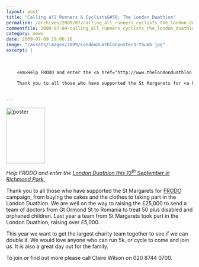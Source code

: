 ```yaml
---
layout: post
title: "Calling all Runners & Cyclists&#58; The London Duathlon"
permalink: /archives/2009/07/calling_all_runners_cyclists_the_london_duathlon.html
commentfile: 2009-07-09-calling_all_runners_cyclists_the_london_duathlon
category: news
date: 2009-07-09 19:06:28
image: "/assets/images/2009/LondonDuathlonposter3-thumb.jpg"
excerpt: |
    
    
    
    <em>Help FRODO and enter the <a href="http://www.thelondonduathlon.com/</em>">London Duathlon this 13<sup>th</sup> September in Richmond Park.</a>
    
    Thank you to all those who have supported the St Margarets for <a href="http://www.frodokids.org">FRODO</a> campaign, from buying the cakes and the clothes to taking part in the London Duathlon.  We are well on the way to raising the &pound;25,000 to send a team of doctors from Gt Ormond St to Romania to treat 50 plus disabled and orphaned children.  Last year a team from St Margarets took part in the London Duathlon, raising over &pound;5,000.
    

---
```


<a href="/assets/images/2009/LondonDuathlonposter3.jpg"><img src="/assets/images/2009/LondonDuathlonposter3-thumb.jpg" width="105" height="150" alt="poster" class="photo right" /></a>

<em>Help FRODO and enter the [London Duathlon this 13<sup>th</sup> September in Richmond Park.](http://www.thelondonduathlon.com/)</em>

Thank you to all those who have supported the St Margarets for [FRODO](http://www.frodokids.org) campaign, from buying the cakes and the clothes to taking part in the London Duathlon. We are well on the way to raising the £25,000 to send a team of doctors from Gt Ormond St to Romania to treat 50 plus disabled and orphaned children. Last year a team from St Margarets took part in the London Duathlon, raising over £5,000.

This year we want to get the largest charity team together to see if we can double it. We would love anyone who can run 5k, or cycle to come and join us. It is also a great day out for the family.

To join or find out more please call Claire Wilson on 020 8744 0700.
